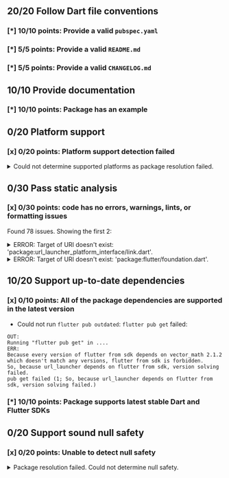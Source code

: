 ## 20/20 Follow Dart file conventions

### [*] 10/10 points: Provide a valid `pubspec.yaml`


### [*] 5/5 points: Provide a valid `README.md`


### [*] 5/5 points: Provide a valid `CHANGELOG.md`


## 10/10 Provide documentation

### [*] 10/10 points: Package has an example


## 0/20 Platform support

### [x] 0/20 points: Platform support detection failed

<details>
<summary>
Could not determine supported platforms as package resolution failed.
</summary>

Run `flutter pub get` for more information.
</details>

## 0/30 Pass static analysis

### [x] 0/30 points: code has no errors, warnings, lints, or formatting issues

Found 78 issues. Showing the first 2:

<details>
<summary>
ERROR: Target of URI doesn't exist: 'package:url_launcher_platform_interface/link.dart'.
</summary>

`lib/link.dart:5:8`

```
  ╷
5 │ export 'package:url_launcher_platform_interface/link.dart'
  │        ^^^^^^^^^^^^^^^^^^^^^^^^^^^^^^^^^^^^^^^^^^^^^^^^^^^
  ╵
```

To reproduce make sure you are using the [lints_core](https://pub.dev/packages/lints) and run `flutter analyze lib/link.dart`
</details>
<details>
<summary>
ERROR: Target of URI doesn't exist: 'package:flutter/foundation.dart'.
</summary>

`lib/src/legacy_api.dart:7:8`

```
  ╷
7 │ import 'package:flutter/foundation.dart';
  │        ^^^^^^^^^^^^^^^^^^^^^^^^^^^^^^^^^
  ╵
```

To reproduce make sure you are using the [lints_core](https://pub.dev/packages/lints) and run `flutter analyze lib/src/legacy_api.dart`
</details>

## 10/20 Support up-to-date dependencies

### [x] 0/10 points: All of the package dependencies are supported in the latest version

* Could not run `flutter pub outdated`: `flutter pub get` failed:

```
OUT:
Running "flutter pub get" in ....
ERR:
Because every version of flutter from sdk depends on vector_math 2.1.2 which doesn't match any versions, flutter from sdk is forbidden.
So, because url_launcher depends on flutter from sdk, version solving failed.
pub get failed (1; So, because url_launcher depends on flutter from sdk, version solving failed.)
```

### [*] 10/10 points: Package supports latest stable Dart and Flutter SDKs


## 0/20 Support sound null safety

### [x] 0/20 points: Unable to detect null safety

<details>
<summary>
Package resolution failed. Could not determine null safety.
</summary>

Run `dart pub get` for more information.
</details>